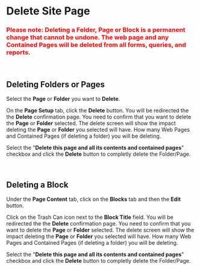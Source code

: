 # Delete Site Page

### <span style="color:red">Please note:  Deleting a Folder, Page or Block is a permanent change that cannot be undone. The web page and any Contained Pages will be deleted from all forms, queries, and reports.</span>
<br>

## Deleting Folders or Pages
Select the **Page** or **Folder** you want to **Delete**.

On the **Page Setup** tab, click the **Delete** button. You will be redirected the the **Delete** confirmation page.  You need to confirm that you want to delete the **Page** or **Folder** selected. The delete screen will show the impact deleting the **Page** or **Folder** you selected will have. How many Web Pages and Contained Pages (if deleting a folder) you will be deleting. 

Select the "**Delete this page and all its contents and contained pages**" checkbox and click the **Delete** button to completly delete the Folder/Page.

<br>

## Deleting a Block
Under the **Page Content** tab, click on the **Blocks** tab and then the **Edit** button.

Click on the Trash Can icon <i class="fas fa-trash-alt"></i> next to the **Block Title** field. You will be redirected the the **Delete** confirmation page.  You need to confirm that you want to delete the **Page** or **Folder** selected. The delete screen will show the impact deleting the **Page** or **Folder** you selected will have. How many Web Pages and Contained Pages (if deleting a folder) you will be deleting. 

Select the "**Delete this page and all its contents and contained pages**" checkbox and click the **Delete** button to completly delete the Folder/Page.

